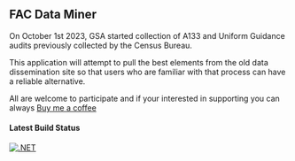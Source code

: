 
## FAC Data Miner

On October 1st 2023, GSA started collection of A133 and Uniform Guidance audits previously collected by the Census Bureau. 

This application will attempt to pull the best elements from the old data dissemination site so that users who are familiar with 
that process can have a reliable alternative.

All are welcome to participate and if your interested in supporting you can always
[Buy me a coffee](http://buymeacoffee.com/rickflagg)

#### Latest Build Status

[![.NET](https://github.com/OldKayakFisherman/facdataminer/actions/workflows/dotnet.yml/badge.svg)](https://github.com/OldKayakFisherman/facdataminer/actions/workflows/dotnet.yml)